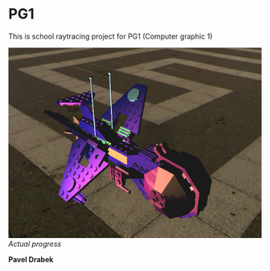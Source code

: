 # PG1

This is school raytracing project for PG1 (Computer graphic 1)  

![Pavel Drabek | Actual progress](https://raw.githubusercontent.com/PavelDrabek/VSB_PG1/master/data/progress_01.PNG)  
*Actual progress*

**Pavel Drabek**
